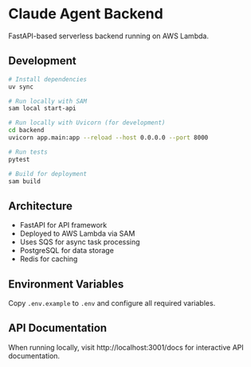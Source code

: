 # Claude Agent Backend

FastAPI-based serverless backend running on AWS Lambda.

## Development

```bash
# Install dependencies
uv sync

# Run locally with SAM
sam local start-api

# Run locally with Uvicorn (for development)
cd backend
uvicorn app.main:app --reload --host 0.0.0.0 --port 8000

# Run tests
pytest

# Build for deployment
sam build
```

## Architecture

- FastAPI for API framework
- Deployed to AWS Lambda via SAM
- Uses SQS for async task processing
- PostgreSQL for data storage
- Redis for caching

## Environment Variables

Copy `.env.example` to `.env` and configure all required variables.

## API Documentation

When running locally, visit http://localhost:3001/docs for interactive API documentation.
